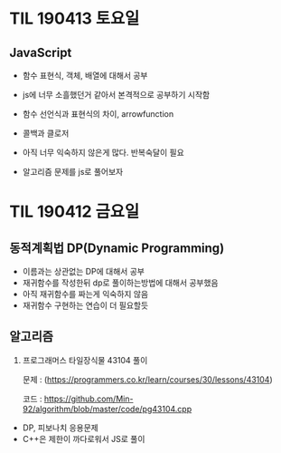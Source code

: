 # TIL 190413 토요일



## JavaScript

- 함수 표현식, 객체, 배열에 대해서 공부

- js에 너무 소흘했던거 같아서 본격적으로 공부하기 시작함
- 함수 선언식과 표현식의 차이, arrowfunction
- 콜백과 클로저

- 아직 너무 익숙하지 않은게 많다. 반복숙달이 필요
- 알고리즘 문제를 js로 풀어보자



# TIL 190412 금요일



## 동적계획법 DP(Dynamic Programming)

- 이름과는 상관없는 DP에 대해서 공부
- 재귀함수를 작성한뒤 dp로 풀이하는방법에 대해서 공부했음
- 아직 재귀함수를 짜는게 익숙하지 않음
- 재귀함수 구현하는 연습이 더 필요할듯

## 알고리즘

1. 프로그래머스 타일장식물 43104 풀이

   문제 :  (https://programmers.co.kr/learn/courses/30/lessons/43104)

   코드 : <https://github.com/Min-92/algorithm/blob/master/code/pg43104.cpp>

- DP, 피보나치 응용문제
- C++은 제한이 까다로워서 JS로 풀이